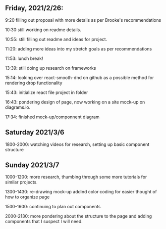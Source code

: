 ## Friday, 2021/2/26:

9:20 filling out proposal with more details as per Brooke's recommendations

10:30 still working on readme details. 

10:55: still filling out readme and ideas for project. 

11:20: adding more ideas into my stretch goals as per recommendations

11:53: lunch break!

13:39: still doing up research on frameworks

15:14: looking over react-smooth-dnd on github as a possible method for rendering drop functionality

15:43: initialize react file project in folder

16:43: pondering design of page, now working on a site mock-up on diagrams.io.

17:34: finished mock-up/componnent diagram

## Saturday 2021/3/6

1800-2000: watching videos for research, setting up basic component structure

## Sunday 2021/3/7

1000-1200: more research, thumbing through some more tutorials for similar projects.  

1300-1430: re-drawing mock-up addind color coding for easier thought of how to organize page

1500-1600: continuing to plan out components

2000-2130: more pondering about the structure to the page and adding components that I suspect I will need. 